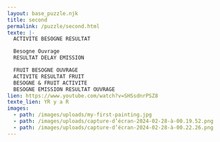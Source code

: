 ```yaml
---
layout: base_puzzle.njk
title: second
permalink: /puzzle/second.html
texte: |-
  ACTIVITE BESOGNE RESULTAT 

  Besogne Ouvrage
  RESULTAT DELAY EMISSION

  FRUIT BESOGNE OUVRAGE
  ACTIVITE RESULTAT FRUIT 
  BESOGNE & FRUIT ACTIVITE
  BESOGNE EMISSION RESULTAT OUVRAGE
lien: https://www.youtube.com/watch?v=SHSsdnrPSZ8
texte_lien: YR y a R
images:
  - path: /images/uploads/my-first-painting.jpg
  - path: /images/uploads/capture-d’écran-2024-02-28-à-00.19.52.png
  - path: /images/uploads/capture-d’écran-2024-02-28-à-00.22.26.png
---
```

